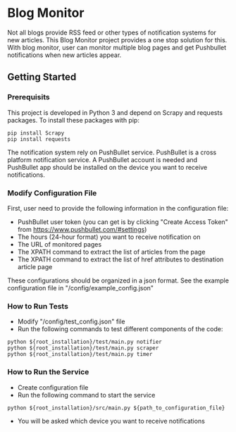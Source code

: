# Blog Monitor
Not all blogs provide RSS feed or other types of notification systems for new articles. This Blog Monitor project provides a one stop solution for this. With blog monitor, user can monitor multiple blog pages and get Pushbullet notifications when new articles appear.
## Getting Started
### Prerequisits
This project is developed in Python 3 and depend on Scrapy and requests packages. To install these packages with pip:
```
pip install Scrapy
pip install requests
```
The notification system rely on PushBullet service. PushBullet is a cross platform notification service. A PushBullet account is needed and PushBullet app should be installed on the device you want to receive notifications.
 
### Modify Configuration File
First, user need to provide the following information in the configuration file:
* PushBullet user token (you can get is by clicking "Create Access Token" from https://www.pushbullet.com/#settings)
* The hours (24-hour format) you want to receive notification on
* The URL of monitored pages
* The XPATH command to extract the list of articles from the page
* The XPATH command to extract the list of href attributes to destination article page

These configurations should be organized in a json format. See the example configuration file in "/config/example_config.json"
### How to Run Tests
* Modify "/config/test_config.json" file
* Run the following commands to test different components of the code:
```
python ${root_installation}/test/main.py notifier
python ${root_installation}/test/main.py scraper
python ${root_installation}/test/main.py timer
```
### How to Run the Service
* Create configuration file
* Run the following command to start the service
```
python ${root_installation}/src/main.py ${path_to_configuration_file}
```
* You will be asked which device you want to receive notifications






 